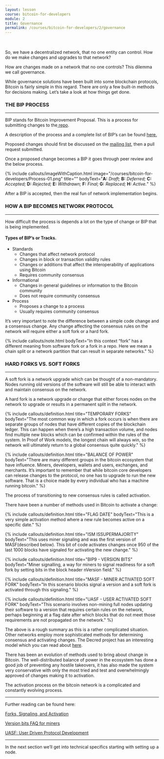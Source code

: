 ```yaml
---
layout: lesson
course: bitcoin-for-developers
module: 2
title: Governance
permalink: /courses/bitcoin-for-developers/2/governance
---
```


<br>
<br>
<span class="openingParagraph">
So, we have a decentralized network, that no one entity can control. How do we make changes and upgrades to that network?</span>

How are changes made on a network that no one controls? This dilemma we call governance.

While governance solutions have been built into some blockchain protocols, Bitcoin is fairly simple in this regard. There are only a few built-in methods for decisions making. Let’s take a look at how things get done.
<h3>THE BIP PROCESS</h3>

<hr />

BIP stands for Bitcoin Improvement Proposal. This is a process for submitting changes to the<a href="https://github.com/bitcoin/"> repo</a>.

A description of the process and a complete list of BIP’s can be found <a href="https://github.com/bitcoin/bips">here.</a>

Proposed changes should first be discussed on the <a href="https://lists.linuxfoundation.org/mailman/listinfo/bitcoin-dev">mailing list</a>, then a pull request submitted.

Once a proposed change becomes a BIP it goes through peer review and the below process.

{% include callouts/imageWithCaption.html
	image="/courses/bitcoin-for-developers/Process-01.png"
	title=""
	bodyText="<b>A:</b> <i>Draft;</i> <b>B:</b> <i>Deferred;</i> <b>C:</b> <i>Accepted;</i> <b>D:</b> <i>Rejected;</i> <b>E:</b> <i>Withdrawn;</i> <b>F:</b> <i>Final;</i> <b>G:</b> <i>Replaced;</i> <b>H:</b> <i>Active.</i>"
%}

After a BIP is accepted, then the real fun of network implementation begins.
<h3>HOW A BIP BECOMES NETWORK PROTOCOL</h3>

<hr />

How difficult the process is depends a lot on the type of change or BIP that is being implemented.
<h4>Types of BIP’s or Tracks.</h4>
<ul>
 	<li>Standards
<ul>
 	<li>Changes that affect network protocol</li>
 	<li>Changes in block or transaction validity rules</li>
 	<li>Changes or additions that affect the interoperability of applications using Bitcoin</li>
 	<li>Requires community consensus</li>
</ul>
</li>
 	<li>Informational
<ul>
 	<li>Changes in general guidelines or information to the Bitcoin community</li>
 	<li>Does not require community consensus</li>
</ul>
</li>
 	<li>Process
<ul>
 	<li>Proposes a change to a process</li>
 	<li>Usually requires community consensus</li>
</ul>
</li>
</ul>
It’s very important to note the difference between a simple code change and a consensus change. Any change affecting the consensus rules on the network will require either a soft fork or a hard fork.

{% include callouts/note.html
	bodyText="In this context “fork” has a different meaning from software fork or a fork in a repo. Here we mean a chain split or a network partition that can result in separate networks."
%}

<h3>HARD FORKS VS. SOFT FORKS</h3>

<hr />

A soft fork is a network upgrade which can be thought of a non-mandatory. Nodes running old versions of the software will still be able to interact with and maintain consensus on the network.

A hard fork is a network upgrade or change that either forces nodes on the network to upgrade or results in a permanent split in the network.

{% include callouts/definition.html
	title="TEMPORARY FORKS"
	bodyText="The most common way in which a fork occurs is when there are separate groups of nodes that have different copies of the blockchain ledger. This can happen when there’s a high transaction volume, and nodes find multiple new blocks which can be confirmed within the rules of the system. In Proof of Work models, the longest chain will always win, so the network will ultimately return to a global consensus quite quickly."
%}

{% include callouts/definition.html
	title="BALANCE OF POWER"
	bodyText="There are many different groups in the bitcoin ecosystem that have influence. Miners, developers, wallets and users, exchanges, and merchants. It’s important to remember that while bitcoin core developers can release changes to the protocol, no one has to upgrade to run the new software. That is a choice made by every individual who has a machine running bitcoin."
%}

The process of transitioning to new consensus rules is called activation.

There have been a number of methods used in Bitcoin to activate a change:

{% include callouts/definition.html
	title="FLAG DATE"
	bodyText="This is a very simple activation method where a new rule becomes active on a specific date."
%}

{% include callouts/definition.html
	title="ISM ISSUPERMAJORITY"
	bodyText="This uses miner signaling and was the first version of MASF(described below). This bit of code activates changes once 950 of the last 1000 blocks have signaled for activating the new change."
%}

{% include callouts/definition.html
	title="BIP9 - VERSION BITS"
	bodyText="Miner signalling, a way for miners to signal readiness for a soft fork by setting bits in the block header nVersion field."
%}

{% include callouts/definition.html
	title="MASF - MINER ACTIVATED SOFT FORK"
	bodyText="In this scenario blocks signal a version and a soft fork is activated through this signaling."
%}

{% include callouts/definition.html
	title="UASF - USER ACTIVATED SOFT FORK"
	bodyText="This scenario involves non-mining full nodes updating their software to a version that requires certain rules on the network, perhaps beginning at a flag date after which blocks that do not meet those requirements are not propagated on the network."
%}

The above is a rough summary as this is a rather complicated situation. Other networks employ more sophisticated methods for determining consensus and activating changes. The Decred project has an interesting model which you can read about <a href="https://docs.decred.org/governance/introduction-to-decred-governance/">here</a>.

There has been an evolution of methods used to bring about change in Bitcoin. The well-distributed balance of power in the ecosystem has done a good job of preventing any hostile takeovers, it has also made the system very conservative with only the most tried and test and overwhelmingly approved of changes making it to activation.

The activation process on the bitcoin network is a complicated and constantly evolving process.

<hr />

Further reading can be found here:

<a href="https://medium.com/@elombrozo/forks-signaling-and-activation-d60b6abda49a">Forks, Signaling, and Activation</a>

<a href="https://bitcoincore.org/en/2016/06/08/version-bits-miners-faq/">Version bits FAQ for miners</a>

<a href="https://medium.com/@bergealex4/uasf-user-driven-protocol-development-da4e886832d">UASF: User Driven Protocol Development</a>

<hr />

In the next section we’ll get into technical specifics starting with setting up a node.
